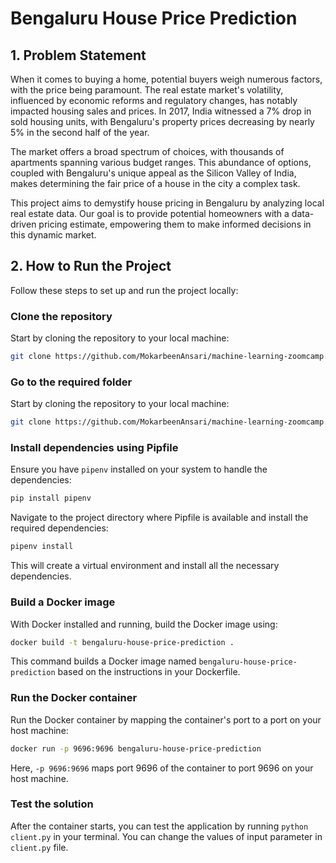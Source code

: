 # Bengaluru House Price Prediction

## 1. Problem Statement

When it comes to buying a home, potential buyers weigh numerous factors, with the price being paramount. The real estate market's volatility, influenced by economic reforms and regulatory changes, has notably impacted housing sales and prices. In 2017, India witnessed a 7% drop in sold housing units, with Bengaluru's property prices decreasing by nearly 5% in the second half of the year.

The market offers a broad spectrum of choices, with thousands of apartments spanning various budget ranges. This abundance of options, coupled with Bengaluru's unique appeal as the Silicon Valley of India, makes determining the fair price of a house in the city a complex task.

This project aims to demystify house pricing in Bengaluru by analyzing local real estate data. Our goal is to provide potential homeowners with a data-driven pricing estimate, empowering them to make informed decisions in this dynamic market.

## 2. How to Run the Project

Follow these steps to set up and run the project locally:

### Clone the repository

Start by cloning the repository to your local machine:

```bash
git clone https://github.com/MokarbeenAnsari/machine-learning-zoomcamp.git
```

### Go to the required folder

Start by cloning the repository to your local machine:

```bash
git clone https://github.com/MokarbeenAnsari/machine-learning-zoomcamp.git
```

### Install dependencies using Pipfile

Ensure you have `pipenv` installed on your system to handle the dependencies:

```bash
pip install pipenv
```

Navigate to the project directory where Pipfile is available and install the required dependencies:

```bash
pipenv install
```

This will create a virtual environment and install all the necessary dependencies.

### Build a Docker image

With Docker installed and running, build the Docker image using:

```bash
docker build -t bengaluru-house-price-prediction .
```

This command builds a Docker image named `bengaluru-house-price-prediction` based on the instructions in your Dockerfile.

### Run the Docker container

Run the Docker container by mapping the container's port to a port on your host machine:

```bash
docker run -p 9696:9696 bengaluru-house-price-prediction
```

Here, `-p 9696:9696` maps port 9696 of the container to port 9696 on your host machine.

### Test the solution

After the container starts, you can test the application by running `python client.py` in your terminal. You can change the values of input parameter in `client.py` file.

